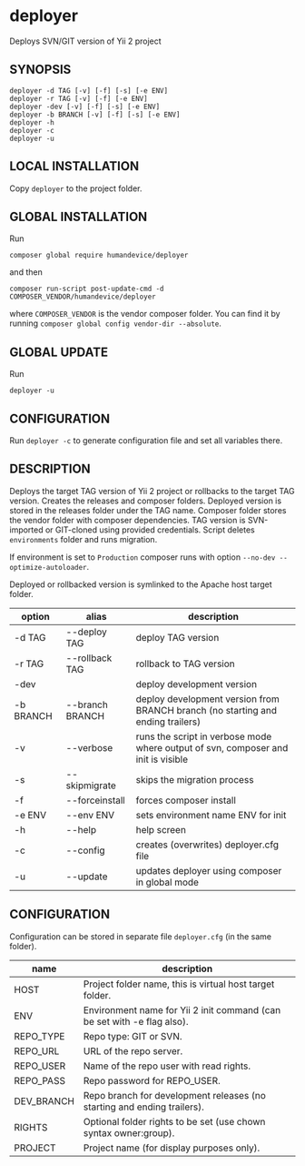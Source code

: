 # deployer

Deploys SVN/GIT version of Yii 2 project

## SYNOPSIS

    deployer -d TAG [-v] [-f] [-s] [-e ENV]
    deployer -r TAG [-v] [-f] [-e ENV]
    deployer -dev [-v] [-f] [-s] [-e ENV]
    deployer -b BRANCH [-v] [-f] [-s] [-e ENV]
    deployer -h
    deployer -c
    deployer -u

## LOCAL INSTALLATION

Copy `deployer` to the project folder.

## GLOBAL INSTALLATION

Run

    composer global require humandevice/deployer

and then

    composer run-script post-update-cmd -d COMPOSER_VENDOR/humandevice/deployer

where `COMPOSER_VENDOR` is the vendor composer folder. You can find it by running `composer global config vendor-dir --absolute`.

## GLOBAL UPDATE

Run

    deployer -u

## CONFIGURATION

Run `deployer -c` to generate configuration file and set all variables there.

## DESCRIPTION

Deploys the target TAG version of Yii 2 project or rollbacks to the target TAG version.
Creates the releases and composer folders. Deployed version is stored in the releases
folder under the TAG name. Composer folder stores the vendor folder with composer
dependencies. TAG version is SVN-imported or GIT-cloned using provided credentials.
Script deletes `environments` folder and runs migration.

If environment is set to `Production` composer runs with option `--no-dev --optimize-autoloader`.

Deployed or rollbacked version is symlinked to the Apache host target folder.

| option    | alias           | description
|-----------|-----------------|-----------------------------------------------------------------------------------
| -d TAG    | --deploy TAG    | deploy TAG version
| -r TAG    | --rollback TAG  | rollback to TAG version
| -dev      |                 | deploy development version
| -b BRANCH | --branch BRANCH | deploy development version from BRANCH branch (no starting and ending trailers)
| -v        | --verbose       | runs the script in verbose mode where output of svn, composer and init is visible
| -s        | --skipmigrate   | skips the migration process
| -f        | --forceinstall  | forces composer install
| -e ENV    | --env ENV       | sets environment name ENV for init
| -h        | --help          | help screen
| -c        | --config        | creates (overwrites) deployer.cfg file
| -u        | --update        | updates deployer using composer in global mode

## CONFIGURATION

Configuration can be stored in separate file `deployer.cfg` (in the same folder).

| name       | description
|------------|----------------------------------------------------------------------------
| HOST       | Project folder name, this is virtual host target folder.
| ENV        | Environment name for Yii 2 init command (can be set with -e flag also).
| REPO_TYPE  | Repo type: GIT or SVN.
| REPO_URL   | URL of the repo server.
| REPO_USER  | Name of the repo user with read rights.
| REPO_PASS  | Repo password for REPO_USER.
| DEV_BRANCH | Repo branch for development releases (no starting and ending trailers).
| RIGHTS     | Optional folder rights to be set (use chown syntax owner:group).
| PROJECT    | Project name (for display purposes only).

